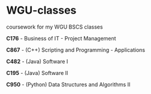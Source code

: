 # WGU-classes
coursework for my WGU BSCS classes

**C176** - Business of IT - Project Management

**C867** - (C++) Scripting and Programming - Applications

**C482** - (Java) Software I

**C195** - (Java) Software II

**C950** - (Python) Data Structures and Algorithms II

